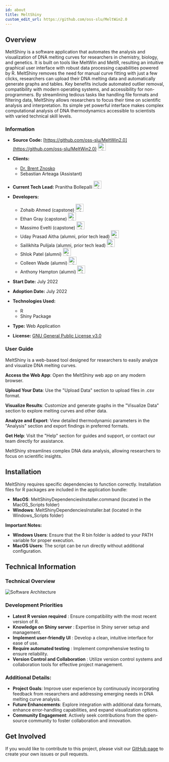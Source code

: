 ```yaml
---
id: about
title: MeltShiny
custom_edit_url: https://github.com/oss-slu/MeltWin2.0
---
```


## Overview

MeltShiny is a software application that automates the analysis and visualization of DNA melting curves for researchers in chemistry, biology, and genetics. It is built on tools like MeltWin and MeltR, resulting an intuitive graphical user interface with robust data processing capabilities powered by R. MeltShiny removes the need for manual curve fitting  with just a few clicks, researchers can upload their DNA melting data and automatically generate graphs and tables. Key benefits include automated outlier removal, compatibility with modern operating systems, and accessibility for non-programmers. By streamlining tedious tasks like handling file formats and filtering data, MeltShiny allows researchers to focus their time on scientific analysis and interpretation. Its simple yet powerful interface makes complex computational analysis of DNA thermodynamics accessible to scientists with varied technical skill levels.

### Information

- **Source Code:** [https://github.com/oss-slu/MeltWin2.0](https://github.com/oss-slu/MeltWin2.0) [<img src="/img/git-alt.svg" alt="git" width="25" height="25" />](https://github.com/oss-slu/MeltWin2.0)
- **Clients:**
  - [Dr. Brent Znosko](https://www.slu.edu/science-and-engineering/academics/chemistry/faculty/brent-znosko.php)
  - Sebastian Arteaga (Assistant)
- **Current Tech Lead:** Pranitha Bollepalli [<img src="/img/github.svg" alt="github" width="25" height="25" />](https://github.com/BollepalliPranitha)
- **Developers:**

  - Zohaib Ahmed (capstone) [<img src="/img/github.svg" alt="github" width="25" height="25" />](https://github.com/zohaib-a-ahmed)
  - Ethan Gray (capstone) [<img src="/img/github.svg" alt="github" width="25" height="25" />](https://github.com/ethan-gray-01)
  - Massimo Evelti (capstone) [<img src="/img/github.svg" alt="github" width="25" height="25" />](https://github.com/Massi-Papi)
  - Uday Prasad Aitha (alumni, prior tech lead) [<img src="/img/github.svg" alt="github" width="25" height="25" />](https://github.com/aithaprasad) 
  - Sailikhita Pulijala (alumni, prior tech lead) [<img src="/img/github.svg" alt="github" width="25" height="25" />](https://github.com/LikhitaPulijala) 
  - Shlok Patel (alumni) [<img src="/img/github.svg" alt="github" width="25" height="25" />](https://github.com/shlokpat6) 
  - Colleen Wade (alumni) [<img src="/img/github.svg" alt="github" width="25" height="25" />](https://github.com/cwade6) 
  - Anthony Hampton (alumni) [<img src="/img/github.svg" alt="github" width="25" height="25" />](https://github.com/adhampton110) 

- **Start Date:** July 2022
- **Adoption Date:** July 2022
- **Technologies Used:**
  - R
  - Shiny Package
- **Type:** Web Application
- **License:** [GNU General Public License v3.0](https://opensource.org/license/gpl-3-0/)

### User Guide

MeltShiny is a web-based tool designed for researchers to easily analyze and visualize DNA melting curves.

**Access the Web App**: Open the MeltShiny web app on any modern browser.

**Upload Your Data**: Use the "Upload Data" section to upload files in .csv format.

**Visualize Results**: Customize and generate graphs in the "Visualize Data" section to explore melting curves and other data.

**Analyze and Export**: View detailed thermodynamic parameters in the "Analysis" section and export findings in preferred formats.

**Get Help**: Visit the "Help" section for guides and support, or contact our team directly for assistance.

MeltShiny streamlines complex DNA data analysis, allowing researchers to focus on scientific insights.

## Installation

MeltShiny requires specific dependencies to function correctly. Installation files for R packages are included in the application bundle:
  - **MacOS**: MeltShinyDependenciesInstaller.command (located in the MacOS_Scripts folder)
  - **Windows**: MeltShinyDependenciesInstaller.bat (located in the Windows_Scripts folder)

**Important Notes:**

  - **Windows Users**: Ensure that the R bin folder is added to your PATH variable for proper execution.
  - **MacOS Users**: The script can be run directly without additional configuration.

## Technical Information

### Technical Overview

![Software Architecture](architecture.png)

### Development Priorities

- **Latest R version required** : Ensure compatibility with the most recent version of R.
- **Knowledge on Shiny server** : Expertise in Shiny server setup and management.
- **Implement user-friendly UI** : Develop a clean, intuitive interface for ease of use.
- **Require automated testing** :  Implement comprehensive testing to ensure reliability.
- **Version Control and Collaboration** : Utilize version control systems and collaboration tools for effective project management.

### Additional Details:
- **Project Goals**: Improve user experience by continuously incorporating feedback from researchers and addressing emerging needs in DNA melting curve analysis.
- **Future Enhancements**: Explore integration with additional data formats, enhance error-handling capabilities, and expand visualization options.
- **Community Engagement**: Actively seek contributions from the open-source community to foster collaboration and innovation.

## Get Involved

If you would like to contribute to this project, please visit our [GitHub page](https://github.com/oss-slu/MeltWin2.0) to create your own issues or pull requests.

